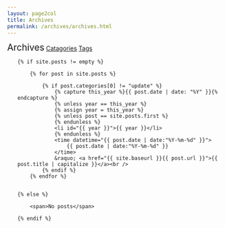 ```yaml
---
layout: page2col
title: Archives
permalink: /archives/archives.html
---
```


<!-- <header class="post-header"> -->
<div class="page-subtitle" >
	<span style="font-size: 1.5em">Archives</span>
	<a href="categories.html">Catagories</a>
	<a href="tags.html">Tags</a>
</div>
<!-- </header> -->

<ul class="tags-box">

	{% if site.posts != empty %}

		{% for post in site.posts %}
		
			{% if post.categories[0] != "update" %}
				{% capture this_year %}{{ post.date | date: "%Y" }}{% endcapture %}
				{% unless year == this_year %}
				{% assign year = this_year %}
				{% unless post == site.posts.first %}
				{% endunless %}
				<li id="{{ year }}">{{ year }}</li>
				{% endunless %}
				<time datetime="{{ post.date | date:"%Y-%m-%d" }}">
					{{ post.date | date:"%Y-%m-%d" }}
				</time>
				&raquo; <a href="{{ site.baseurl }}{{ post.url }}">{{ post.title | capitalize }}</a><br />
			{% endif %}
		{% endfor %}


	{% else %}

		<span>No posts</span>

	{% endif %}

</ul>
